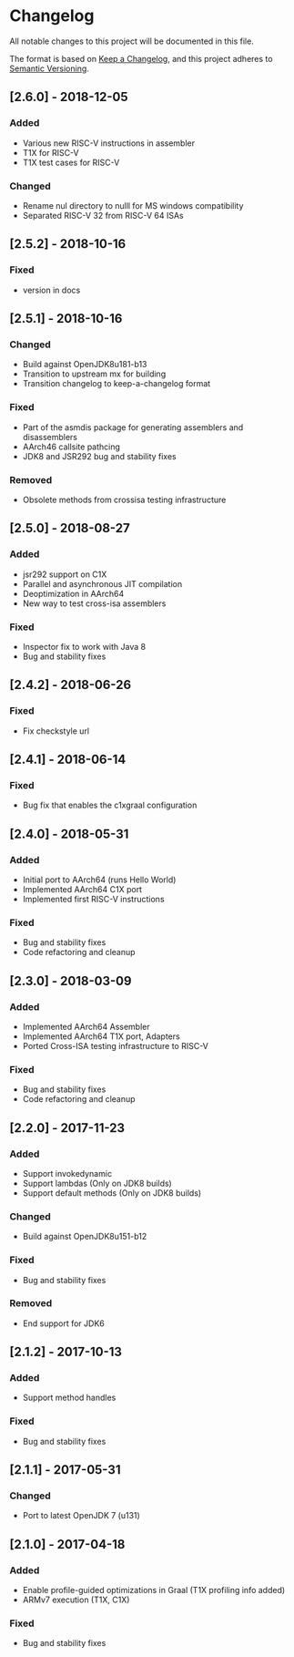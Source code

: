 # Changelog

All notable changes to this project will be documented in this file.

The format is based on [Keep a Changelog](https://keepachangelog.com/en/1.0.0/), and this project adheres to [Semantic Versioning](https://semver.org/spec/v2.0.0.html).

## [2.6.0] - 2018-12-05

### Added

- Various new RISC-V instructions in assembler
- T1X for RISC-V
- T1X test cases for RISC-V

### Changed

- Rename nul directory to nulll for MS windows compatibility
- Separated RISC-V 32 from RISC-V 64 ISAs

## [2.5.2] - 2018-10-16

### Fixed

- version in docs

## [2.5.1] - 2018-10-16

### Changed

- Build against OpenJDK8u181-b13
- Transition to upstream mx for building
- Transition changelog to keep-a-changelog format

### Fixed

- Part of the asmdis package for generating assemblers and disassemblers
- AArch46 callsite pathcing
- JDK8 and JSR292 bug and stability fixes

### Removed

- Obsolete methods from crossisa testing infrastructure

## [2.5.0] - 2018-08-27

### Added

- jsr292 support on C1X
- Parallel and asynchronous JIT compilation
- Deoptimization in AArch64
- New way to test cross-isa assemblers

### Fixed

- Inspector fix to work with Java 8
- Bug and stability fixes

## [2.4.2] - 2018-06-26

### Fixed

- Fix checkstyle url

## [2.4.1] - 2018-06-14

### Fixed

- Bug fix that enables the c1xgraal configuration

## [2.4.0] - 2018-05-31

### Added

- Initial port to AArch64 (runs Hello World)
- Implemented AArch64 C1X port
- Implemented first RISC-V instructions

### Fixed

- Bug and stability fixes
- Code refactoring and cleanup

## [2.3.0] - 2018-03-09

### Added

- Implemented AArch64 Assembler
- Implemented AArch64 T1X port, Adapters
- Ported Cross-ISA testing infrastructure to RISC-V

### Fixed

- Bug and stability fixes
- Code refactoring and cleanup

## [2.2.0] - 2017-11-23

### Added

- Support invokedynamic
- Support lambdas (Only on JDK8 builds)
- Support default methods (Only on JDK8 builds)

### Changed

- Build against OpenJDK8u151-b12

### Fixed

- Bug and stability fixes

### Removed

- End support for JDK6

## [2.1.2] - 2017-10-13

### Added

- Support method handles

### Fixed

- Bug and stability fixes

## [2.1.1] - 2017-05-31

### Changed

- Port to latest OpenJDK 7 (u131)

## [2.1.0] - 2017-04-18

### Added

- Enable profile-guided optimizations in Graal (T1X profiling info added)
- ARMv7 execution (T1X, C1X)

### Fixed

- Bug and stability fixes
